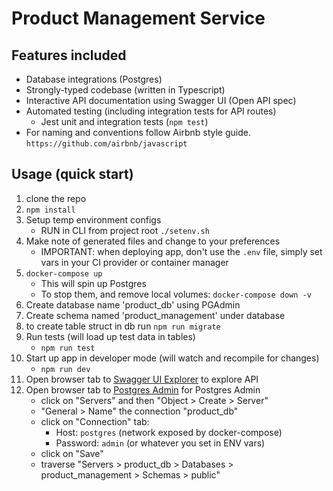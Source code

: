 # Product Management Service

## Features included
 * Database integrations (Postgres)
 * Strongly-typed codebase (written in Typescript)
 * Interactive API documentation using Swagger UI (Open API spec)
 * Automated testing (including integration tests for API routes)
   * Jest unit and integration tests (`npm test`)
 * For naming and conventions follow Airbnb style guide.
   `https://github.com/airbnb/javascript`

## Usage (quick start)
 1. clone the repo
 2. `npm install`
 3. Setup temp environment configs
    * RUN in CLI from project root `./setenv.sh`
 4. Make note of generated files and change to your preferences
    * IMPORTANT: when deploying app, don't use the `.env` file, simply set vars in your CI provider or container manager
 5. `docker-compose up`
    * This will spin up Postgres
    * To stop them, and remove local volumes: `docker-compose down -v`
 6. Create database name 'product_db' using PGAdmin
 7. Create schema named 'product_management' under database
 8. to create table struct in db run
    `npm run migrate`
 6. Run tests (will load up test data in tables)
    * `npm run test`
 7. Start up app in developer mode (will watch and recompile for changes)
    * `npm run dev`
 8. Open browser tab to [Swagger UI Explorer](http://localhost:3000/seller/api-docs) to explore API
 9. Open browser tab to [Postgres Admin](http://localhost:9090/browser) for Postgres Admin
     * click on "Servers" and then "Object > Create > Server"
     * "General > Name" the connection "product_db"
     * click on "Connection" tab:
       * Host: `postgres` (network exposed by docker-compose)
       * Password: `admin` (or whatever you set in ENV vars)
     * click on "Save"
     * traverse "Servers > product_db > Databases > product_management > Schemas > public"


